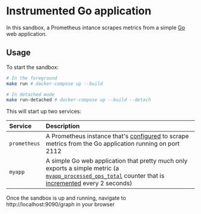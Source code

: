 # Instrumented Go application

In this sandbox, a Prometheus intance scrapes metrics from a simple [Go](https://golang.org) web application.

## Usage

To start the sandbox:

```bash
# In the foreground
make run # docker-compose up --build

# In detached mode
make run-detached # docker-compose up --build --detach
```

This will start up two services:

Service | Description
:-------|:-----------
`prometheus` | A Prometheus instance that's [configured](./prometheus/prometheus.yml) to scrape metrics from the Go application running on port 2112
`myapp` | A simple Go web application that pretty much only exports a simple metric (a [`myapp_processed_ops_total`](./myapp/main.go#L20-L24) counter that is [incremented](./myapp/main.go#L27-L34) every 2 seconds)

Once the sandbox is up and running, navigate to http://localhost:9090/graph in your browser